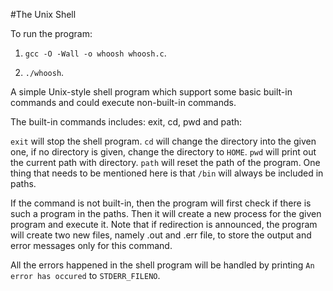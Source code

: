#The Unix Shell

To run the program:

1. `gcc -O -Wall -o whoosh whoosh.c`.

2. `./whoosh`.

A simple Unix-style shell program which support some basic built-in commands and could execute non-built-in commands.

The built-in commands includes: exit, cd, pwd and path:

`exit` will stop the shell program.
`cd` will change the directory into the given one, if no directory is given, change the directory to `HOME`.
`pwd` will print out the current path with directory.
`path` will reset the path of the program. One thing that needs to be mentioned here is that `/bin` will always be included in paths.

If the command is not built-in, then the program will first check if there is such a program in the paths. Then it will create a new process for the given program and execute it. Note that if redirection is announced, the program will create two new files, namely .out and .err file, to store the output and error messages only for this command.

All the errors happened in the shell program will be handled by printing `An error has occured` to `STDERR_FILENO`.
